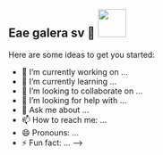 ## Eae galera sv 👋 <img src="https://i.pinimg.com/originals/0c/64/9a/0c649a17ec1e5f5ca340248b4ef4e4be.gif" width="50px">


Here are some ideas to get you started:

- 🔭 I’m currently working on ...
- 🌱 I’m currently learning ...
- 👯 I’m looking to collaborate on ...
- 🤔 I’m looking for help with ...
- 💬 Ask me about ...
- 📫 How to reach me: ...
- 😄 Pronouns: ...
- ⚡ Fun fact: ...
-->
